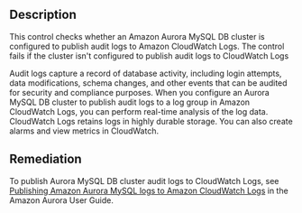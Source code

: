 ## Description

This control checks whether an Amazon Aurora MySQL DB cluster is configured to publish audit logs to Amazon CloudWatch Logs. The control fails if the cluster isn't configured to publish audit logs to CloudWatch Logs

Audit logs capture a record of database activity, including login attempts, data modifications, schema changes, and other events that can be audited for security and compliance purposes. When you configure an Aurora MySQL DB cluster to publish audit logs to a log group in Amazon CloudWatch Logs, you can perform real-time analysis of the log data. CloudWatch Logs retains logs in highly durable storage. You can also create alarms and view metrics in CloudWatch.

## Remediation

To publish Aurora MySQL DB cluster audit logs to CloudWatch Logs, see [Publishing Amazon Aurora MySQL logs to Amazon CloudWatch Logs](https://docs.aws.amazon.com/AmazonRDS/latest/AuroraUserGuide/AuroraMySQL.Integrating.CloudWatch.html) in the Amazon Aurora User Guide.